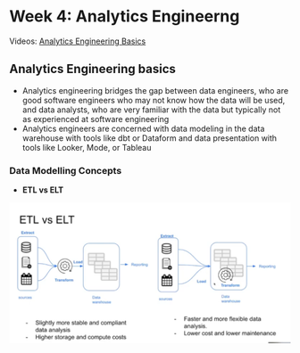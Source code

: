 # Week 4: Analytics Engineerng

Videos:
[Analytics Engineering Basics](https://www.youtube.com/watch?v=uF76d5EmdtU&list=PL3MmuxUbc_hJed7dXYoJw8DoCuVHhGEQb&index=34)

## Analytics Engineering basics

*  Analytics engineering bridges the gap between data engineers, who are good software engineers who may not know how the data will be used, and data analysts, who are very familiar with the data but typically not as experienced at software engineering
* Analytics engineers are concerned with data modeling in the data warehouse with tools like dbt or Dataform and data presentation with tools like Looker, Mode, or Tableau

### Data Modelling Concepts

* **ETL vs ELT**

![elt vs etl](img/etl_vs_elt.PNG)

